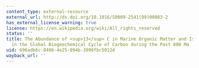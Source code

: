 ```yaml
---
content_type: external-resource
external_url: http://dx.doi.org/10.1016/S0009-2541(99)00083-2
has_external_license_warning: true
license: https://en.wikipedia.org/wiki/All_rights_reserved
status: ''
title: The Abundance of <sup>13</sup> C in Marine Organic Matter and Isotopic Fractionation
  in the Global Biogeochemical Cycle of Carbon during the Past 800 Ma
uid: 696adb6c-8496-4e25-994b-3999fbc5012d
wayback_url: ''
---
```

